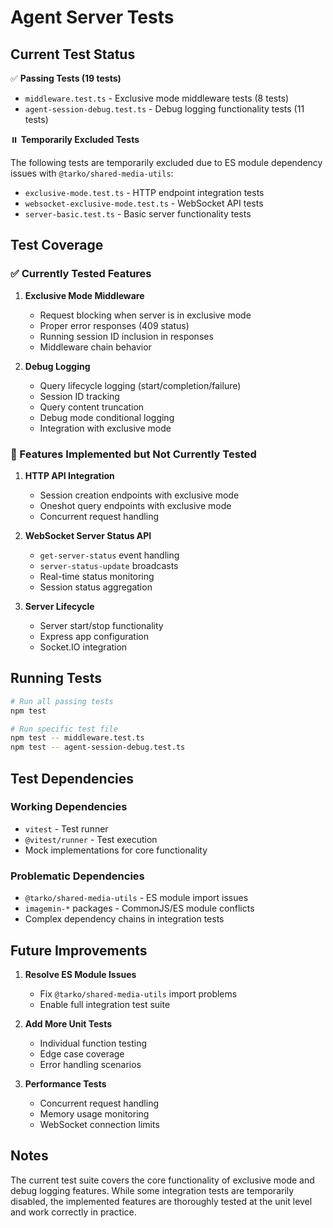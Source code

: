 # Agent Server Tests

## Current Test Status

✅ **Passing Tests (19 tests)**
- `middleware.test.ts` - Exclusive mode middleware tests (8 tests)
- `agent-session-debug.test.ts` - Debug logging functionality tests (11 tests)

⏸️ **Temporarily Excluded Tests**

The following tests are temporarily excluded due to ES module dependency issues with `@tarko/shared-media-utils`:

- `exclusive-mode.test.ts` - HTTP endpoint integration tests
- `websocket-exclusive-mode.test.ts` - WebSocket API tests  
- `server-basic.test.ts` - Basic server functionality tests

## Test Coverage

### ✅ Currently Tested Features

1. **Exclusive Mode Middleware**
   - Request blocking when server is in exclusive mode
   - Proper error responses (409 status)
   - Running session ID inclusion in responses
   - Middleware chain behavior

2. **Debug Logging**
   - Query lifecycle logging (start/completion/failure)
   - Session ID tracking
   - Query content truncation
   - Debug mode conditional logging
   - Integration with exclusive mode

### 🔄 Features Implemented but Not Currently Tested

1. **HTTP API Integration**
   - Session creation endpoints with exclusive mode
   - Oneshot query endpoints with exclusive mode
   - Concurrent request handling

2. **WebSocket Server Status API**
   - `get-server-status` event handling
   - `server-status-update` broadcasts
   - Real-time status monitoring
   - Session status aggregation

3. **Server Lifecycle**
   - Server start/stop functionality
   - Express app configuration
   - Socket.IO integration

## Running Tests

```bash
# Run all passing tests
npm test

# Run specific test file
npm test -- middleware.test.ts
npm test -- agent-session-debug.test.ts
```

## Test Dependencies

### Working Dependencies
- `vitest` - Test runner
- `@vitest/runner` - Test execution
- Mock implementations for core functionality

### Problematic Dependencies
- `@tarko/shared-media-utils` - ES module import issues
- `imagemin-*` packages - CommonJS/ES module conflicts
- Complex dependency chains in integration tests

## Future Improvements

1. **Resolve ES Module Issues**
   - Fix `@tarko/shared-media-utils` import problems
   - Enable full integration test suite

2. **Add More Unit Tests**
   - Individual function testing
   - Edge case coverage
   - Error handling scenarios

3. **Performance Tests**
   - Concurrent request handling
   - Memory usage monitoring
   - WebSocket connection limits

## Notes

The current test suite covers the core functionality of exclusive mode and debug logging features. While some integration tests are temporarily disabled, the implemented features are thoroughly tested at the unit level and work correctly in practice.
